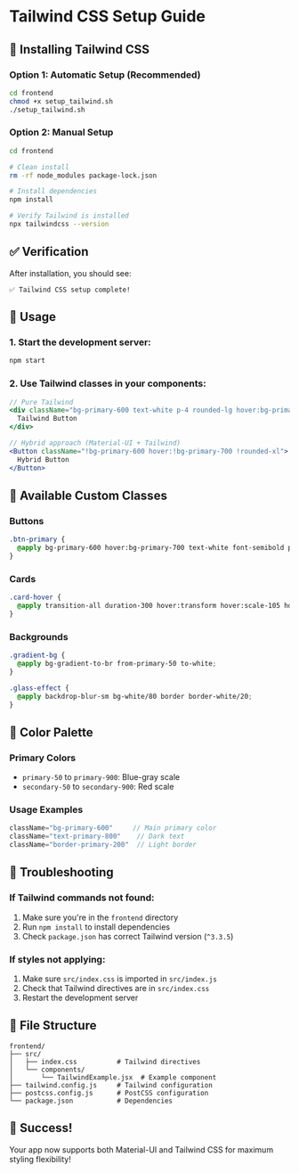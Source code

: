 # Tailwind CSS Setup Guide

## 🎨 Installing Tailwind CSS

### Option 1: Automatic Setup (Recommended)
```bash
cd frontend
chmod +x setup_tailwind.sh
./setup_tailwind.sh
```

### Option 2: Manual Setup
```bash
cd frontend

# Clean install
rm -rf node_modules package-lock.json

# Install dependencies
npm install

# Verify Tailwind is installed
npx tailwindcss --version
```

## ✅ Verification

After installation, you should see:
```
✅ Tailwind CSS setup complete!
```

## 🚀 Usage

### 1. Start the development server:
```bash
npm start
```

### 2. Use Tailwind classes in your components:
```jsx
// Pure Tailwind
<div className="bg-primary-600 text-white p-4 rounded-lg hover:bg-primary-700">
  Tailwind Button
</div>

// Hybrid approach (Material-UI + Tailwind)
<Button className="!bg-primary-600 hover:!bg-primary-700 !rounded-xl">
  Hybrid Button
</Button>
```

## 🎯 Available Custom Classes

### Buttons
```css
.btn-primary {
  @apply bg-primary-600 hover:bg-primary-700 text-white font-semibold py-3 px-6 rounded-xl transition-all duration-300 transform hover:scale-105 hover:shadow-lg;
}
```

### Cards
```css
.card-hover {
  @apply transition-all duration-300 hover:transform hover:scale-105 hover:shadow-xl;
}
```

### Backgrounds
```css
.gradient-bg {
  @apply bg-gradient-to-br from-primary-50 to-white;
}

.glass-effect {
  @apply backdrop-blur-sm bg-white/80 border border-white/20;
}
```

## 🎨 Color Palette

### Primary Colors
- `primary-50` to `primary-900`: Blue-gray scale
- `secondary-50` to `secondary-900`: Red scale

### Usage Examples
```jsx
className="bg-primary-600"     // Main primary color
className="text-primary-800"    // Dark text
className="border-primary-200"  // Light border
```

## 🔧 Troubleshooting

### If Tailwind commands not found:
1. Make sure you're in the `frontend` directory
2. Run `npm install` to install dependencies
3. Check `package.json` has correct Tailwind version (`^3.3.5`)

### If styles not applying:
1. Make sure `src/index.css` is imported in `src/index.js`
2. Check that Tailwind directives are in `src/index.css`
3. Restart the development server

## 📁 File Structure

```
frontend/
├── src/
│   ├── index.css          # Tailwind directives
│   └── components/
│       └── TailwindExample.jsx  # Example component
├── tailwind.config.js     # Tailwind configuration
├── postcss.config.js      # PostCSS configuration
└── package.json           # Dependencies
```

## 🎉 Success!

Your app now supports both Material-UI and Tailwind CSS for maximum styling flexibility! 
